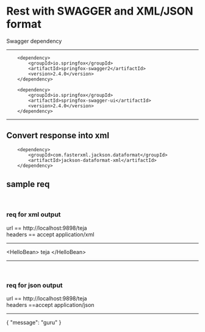 <h1> Rest with SWAGGER and XML/JSON format</h1>
Swagger dependency

-------------------------------------------------------------------------------------------------------
		
		<dependency>
			<groupId>io.springfox</groupId>
			<artifactId>springfox-swagger2</artifactId>
			<version>2.4.0</version>
		</dependency>

		<dependency>
			<groupId>io.springfox</groupId>
			<artifactId>springfox-swagger-ui</artifactId>
			<version>2.4.0</version>
		</dependency>
----------------------------------------------------------------------------------------------------------
		
Convert response into xml
----------------------------------------------------------------------------------------------------------
		<dependency>
			<groupId>com.fasterxml.jackson.dataformat</groupId>
			<artifactId>jackson-dataformat-xml</artifactId>
		</dependency>		
		
<h2>sample req</h2>
</br>
<h3> req for xml output</h3>
url == http://localhost:9898/teja
</br> 
headers == accept application/xml

-----------------------------------------------------------------------------------------------------------
&lt;HelloBean>
    <message>teja</message>
&lt;/HelloBean>

-----------------------------------------------------------------------------------------------------------
</br>
<h3> req for json output</h3>
url == http://localhost:9898/teja
</br>
headers ==accept application/json
</br>

-------------------------------------------------------------------------------------------------------------

{
  "message": "guru"
}

